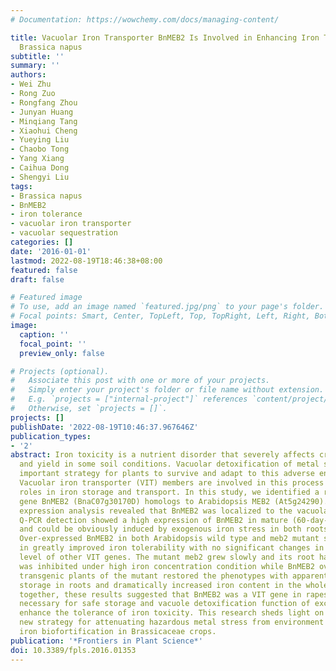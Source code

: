 ```yaml
---
# Documentation: https://wowchemy.com/docs/managing-content/

title: Vacuolar Iron Transporter BnMEB2 Is Involved in Enhancing Iron Tolerance of
  Brassica napus
subtitle: ''
summary: ''
authors:
- Wei Zhu
- Rong Zuo
- Rongfang Zhou
- Junyan Huang
- Minqiang Tang
- Xiaohui Cheng
- Yueying Liu
- Chaobo Tong
- Yang Xiang
- Caihua Dong
- Shengyi Liu
tags:
- Brassica napus
- BnMEB2
- iron tolerance
- vacuolar iron transporter
- vacuolar sequestration
categories: []
date: '2016-01-01'
lastmod: 2022-08-19T18:46:38+08:00
featured: false
draft: false

# Featured image
# To use, add an image named `featured.jpg/png` to your page's folder.
# Focal points: Smart, Center, TopLeft, Top, TopRight, Left, Right, BottomLeft, Bottom, BottomRight.
image:
  caption: ''
  focal_point: ''
  preview_only: false

# Projects (optional).
#   Associate this post with one or more of your projects.
#   Simply enter your project's folder or file name without extension.
#   E.g. `projects = ["internal-project"]` references `content/project/deep-learning/index.md`.
#   Otherwise, set `projects = []`.
projects: []
publishDate: '2022-08-19T10:46:37.967646Z'
publication_types:
- '2'
abstract: Iron toxicity is a nutrient disorder that severely affects crop development
  and yield in some soil conditions. Vacuolar detoxification of metal stress is an
  important strategy for plants to survive and adapt to this adverse environment.
  Vacuolar iron transporter (VIT) members are involved in this process and play essential
  roles in iron storage and transport. In this study, we identified a rapeseed VIT
  gene BnMEB2 (BnaC07g30170D) homologs to Arabidopsis MEB2 (At5g24290). Transient
  expression analysis revealed that BnMEB2 was localized to the vacuolar membrane.
  Q-PCR detection showed a high expression of BnMEB2 in mature (60-day-old) leaves
  and could be obviously induced by exogenous iron stress in both roots and leaves.
  Over-expressed BnMEB2 in both Arabidopsis wild type and meb2 mutant seedlings resulted
  in greatly improved iron tolerability with no significant changes in the expression
  level of other VIT genes. The mutant meb2 grew slowly and its root hair elongation
  was inhibited under high iron concentration condition while BnMEB2 over-expressed
  transgenic plants of the mutant restored the phenotypes with apparently higher iron
  storage in roots and dramatically increased iron content in the whole plant. Taken
  together, these results suggested that BnMEB2 was a VIT gene in rapeseed which was
  necessary for safe storage and vacuole detoxification function of excess iron to
  enhance the tolerance of iron toxicity. This research sheds light on a potentially
  new strategy for attenuating hazardous metal stress from environment and improving
  iron biofortification in Brassicaceae crops.
publication: '*Frontiers in Plant Science*'
doi: 10.3389/fpls.2016.01353
---
```

